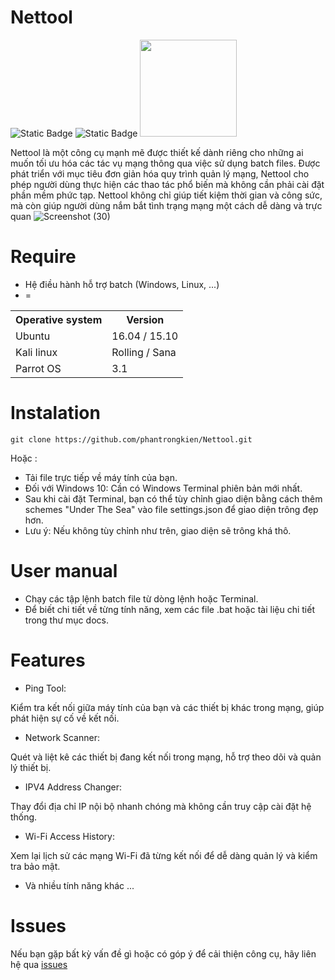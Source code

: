 # Nettool
![Static Badge](https://img.shields.io/badge/Nettool-Versions_2.1-green) ![Static Badge](https://img.shields.io/badge/Supported_OS-Windows-orange) 
<img src="https://img.shields.io/badge/Creator-Amsosc@re-blue?style=plastic&logo=github" width="155">

Nettool là một công cụ mạnh mẽ được thiết kế dành riêng cho những ai muốn tối ưu hóa các tác vụ mạng thông qua việc sử dụng batch files. Được phát triển với mục tiêu đơn giản hóa quy trình quản lý mạng, Nettool cho phép người dùng thực hiện các thao tác phổ biến mà không cần phải cài đặt phần mềm phức tạp.
Nettool không chỉ giúp tiết kiệm thời gian và công sức, mà còn giúp người dùng nắm bắt tình trạng mạng một cách dễ dàng và trực quan
![Screenshot (30)](https://github.com/user-attachments/assets/11637f13-babc-4d0f-99bc-5857a7c04554)

# Require
+ Hệ điều hành hỗ trợ batch (Windows, Linux, ...)
+ =

<table>
    <tr>
        <th>Operative system</th>
        <th> Version </th>
    </tr>
    <tr>
        <td>Ubuntu</td>
        <td> 16.04  / 15.10 </td>
    </tr>
    <tr>
        <td>Kali linux</td>
        <td> Rolling / Sana</td>
    </tr>
    <tr>
        <td>Parrot OS</td>
        <td>3.1 </td>
    </tr>
</table>

# Instalation
```
git clone https://github.com/phantrongkien/Nettool.git
```
Hoặc :
+ Tải file trực tiếp về máy tính của bạn.
+ Đối với Windows 10: Cần có Windows Terminal phiên bản mới nhất.
+ Sau khi cài đặt Terminal, bạn có thể tùy chỉnh giao diện bằng cách thêm schemes "Under The Sea" vào file settings.json để giao diện trông đẹp hơn.
+ Lưu ý: Nếu không tùy chỉnh như trên, giao diện sẽ trông khá thô. 
# User manual
+ Chạy các tập lệnh batch file từ dòng lệnh hoặc Terminal.
+ Để biết chi tiết về từng tính năng, xem các file .bat hoặc tài liệu chi tiết trong thư mục docs.
# Features
+ Ping Tool:

Kiểm tra kết nối giữa máy tính của bạn và các thiết bị khác trong mạng, giúp phát hiện sự cố về kết nối.
+ Network Scanner:

Quét và liệt kê các thiết bị đang kết nối trong mạng, hỗ trợ theo dõi và quản lý thiết bị.
+ IPV4 Address Changer:

Thay đổi địa chỉ IP nội bộ nhanh chóng mà không cần truy cập cài đặt hệ thống.
+ Wi-Fi Access History:

Xem lại lịch sử các mạng Wi-Fi đã từng kết nối để dễ dàng quản lý và kiểm tra bảo mật.
+ Và nhiều tính năng khác ... 
# Issues
 Nếu bạn gặp bất kỳ vấn đề gì hoặc có góp ý để cải thiện công cụ, hãy liên hệ qua <a href="https://github.com/phantrongkien/Nettool/issues"> issues</a>


